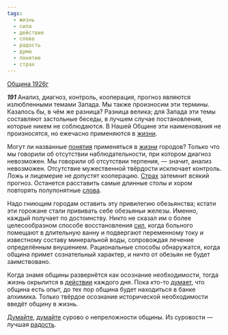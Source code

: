 ```yaml
---
tags:
  - жизнь
  - сила
  - действие
  - слово
  - радость
  - дума
  - понятие
  - страх
---
```


[Община 1926г](https://127.0.0.1:4002/agni/1926)

___191___
Анализ, диагноз, контроль, кооперация, прогноз являются излюбленными темами Запада. Мы также произносим эти термины. Казалось бы, в чём же разница? Разница велика; для Запада эти темы составляют застольные беседы, в лучшем случае постановления, которые никем не соблюдаются. В Нашей Общине эти наименования не произносятся, но ежечасно применяются в [жизни](../../../tags/#жизнь).   

Могут ли названные [понятия](../../../tags/#понятие) применяться в [жизни](../../../tags/#жизнь) городов? Только что мы говорили об отсутствии наблюдательности, при котором диагноз невозможен. Мы говорили об отсутствии терпения, — значит, анализ невозможен. Отсутствие мужественной твёрдости исключает контроль. Ложь и лицемерие не допустят кооперацию. [Страх](../../../tags/#страх) затемнит всякий прогноз. Останется расставить самые длинные столы и хором повторять полупонятные [слова](../../../tags/#слово).   

Надо гниющим городам оставить эту привилегию обезьянства; кстати эти горожане стали прививать себе обезьяньи железы. Именно, каждый получает по достоинству. Никто не сказал им о более целесообразном способе восстановления [сил](../../../tags/#сила), когда больного помещают в длительную ванну и подвергают переменному току и известному составу минеральной воды, сопровождая лечение определённым внушением. Рациональные способы обнаружатся, когда община примет сознательный характер, и ничто от обезьян не будет заимствовано.   

Когда знамя общины развернётся как осознание необходимости, тогда жизнь окрылится в [действии](../../../tags/#действие) каждого дня. Пока кто-то [думает](../../../tags/#дума), что община есть опыт, до тех пор община будет находиться в банке алхимика. Только твёрдое осознание исторической необходимости введёт общину в жизнь.   

[Думайте](../../../tags/#дума), [думайте](../../../tags/#дума) сурово о непреложности общины. Из суровости — лучшая [радость](../../../tags/#радость).   

